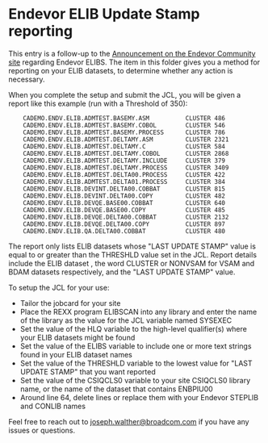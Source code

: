 # Endevor ELIB Update Stamp reporting
This entry is a follow-up to the 
[Announcement on the Endevor Community site](https://community.broadcom.com/mainframesoftware/discussion/important-notice-for-endevor-elib-users) regarding Endevor ELIBS. The item in this folder gives you a method for reporting on your ELIB datasets, to determine whether any action is necessary.

When you complete the setup and submit the JCL, you will be given a report like this example (run with a Threshold of 350):

        CADEMO.ENDV.ELIB.ADMTEST.BASEMY.ASM          CLUSTER 486 
        CADEMO.ENDV.ELIB.ADMTEST.BASEMY.COBOL        CLUSTER 546 
        CADEMO.ENDV.ELIB.ADMTEST.BASEMY.PROCESS      CLUSTER 786 
        CADEMO.ENDV.ELIB.ADMTEST.DELTAMY.ASM         CLUSTER 2321
        CADEMO.ENDV.ELIB.ADMTEST.DELTAMY.C           CLUSTER 584 
        CADEMO.ENDV.ELIB.ADMTEST.DELTAMY.COBOL       CLUSTER 2868
        CADEMO.ENDV.ELIB.ADMTEST.DELTAMY.INCLUDE     CLUSTER 379 
        CADEMO.ENDV.ELIB.ADMTEST.DELTAMY.PROCESS     CLUSTER 3409
        CADEMO.ENDV.ELIB.ADMTEST.DELTA00.PROCESS     CLUSTER 422 
        CADEMO.ENDV.ELIB.ADMTEST.DELTA01.PROCESS     CLUSTER 384 
        CADEMO.ENDV.ELIB.DEVINT.DELTA00.COBBAT       CLUSTER 815 
        CADEMO.ENDV.ELIB.DEVINT.DELTA00.COPY         CLUSTER 482 
        CADEMO.ENDV.ELIB.DEVQE.BASE00.COBBAT         CLUSTER 640 
        CADEMO.ENDV.ELIB.DEVQE.BASE00.COPY           CLUSTER 485 
        CADEMO.ENDV.ELIB.DEVQE.DELTA00.COBBAT        CLUSTER 2132
        CADEMO.ENDV.ELIB.DEVQE.DELTA00.COPY          CLUSTER 897 
        CADEMO.ENDV.ELIB.QA.DELTA00.COBBAT           CLUSTER 480 

The report only lists ELIB datasets whose "LAST UPDATE STAMP" value is equal to or greater than the THRESHLD value set in the JCL. Report details include the ELIB dataset , the word CLUSTER or NONVSAM for VSAM and BDAM datasets respectively, and the "LAST UPDATE STAMP" value.

To setup the JCL for your use:
 
- Tailor the jobcard for your site
- Place the REXX program ELIBSCAN into any library and enter the name of the library as the value for the JCL variable named SYSEXEC
- Set the value of the HLQ variable to the high-level qualifier(s) where your ELIB datasets might be found
- Set the value of the ELIBS variable to include one or more text strings found in your ELIB dataset names
- Set the value of the THRESHLD variable to the lowest value for "LAST UPDATE STAMP" that you want reported
- Set the value of the CSIQCLS0 variable to your site CSIQCLS0 library name, or the name of the dataset that contains ENBPIU00
- Around line 64, delete lines or replace them with your Endevor STEPLIB and CONLIB names

Feel free to reach out to joseph.walther@broadcom.com if you have any issues or questions.

